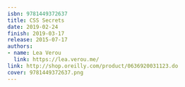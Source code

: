 ```yaml
---
isbn: 9781449372637
title: CSS Secrets
date: 2019-02-24
finish: 2019-03-17
release: 2015-07-17
authors:
- name: Lea Verou
  link: https://lea.verou.me/
link: http://shop.oreilly.com/product/0636920031123.do
cover: 9781449372637.png
---
```

